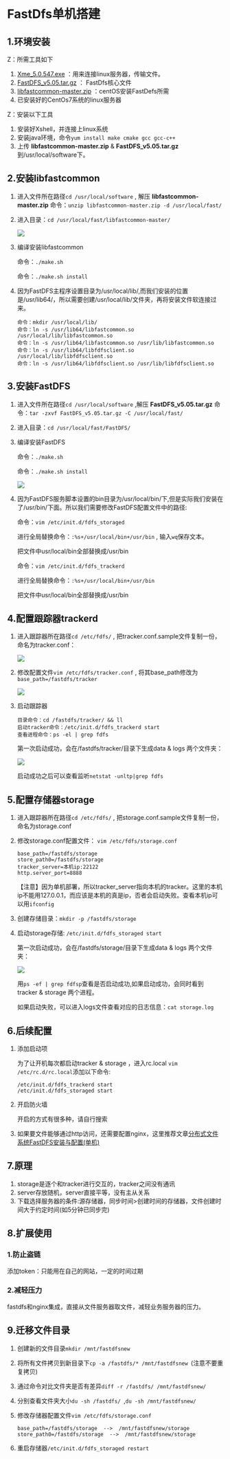 # FastDfs单机搭建   

## 1.环境安装

Z：所需工具如下  

1. [Xme_5.0.547.exe](https://pan.baidu.com/s/1i5ThZpz)  ：用来连接linux服务器，传输文件。   
2. [FastDFS_v5.05.tar.gz](https://pan.baidu.com/s/1htBPtiO)  ：  FastDfs核心文件   
3. [libfastcommon-master.zip](https://pan.baidu.com/s/1dGOMDJr) ：centOS安装FastDefs所需   
4. 已安装好的CentOs7系统的linux服务器    

Z：安装以下工具   

1. 安装好Xshell，并连接上linux系统    
2. 安装java环境，命令``yum install make cmake gcc gcc-c++``   
3. 上传 **libfastcommon-master.zip** & **FastDFS_v5.05.tar.gz** 到/usr/local/software下。  

## 2.安装libfastcommon   

1. 进入文件所在路径``cd /usr/local/software``  , 解压 **libfastcommon-master.zip** 命令：``unzip libfastcommon-master.zip -d /usr/local/fast/``   

2. 进入目录：``cd /usr/local/fast/libfastcommon-master/``   

   ![](../images/f1.png)   

3. 编译安装libfastcommon

   命令：``./make.sh``  

   命令：``./make.sh install``  

4. 因为FastDFS主程序设置目录为/usr/local/lib/,而我们安装的位置是/usr/lib64/，所以需要创建/usr/local/lib/文件夹，再将安装文件软连接过来。

   ```
   命令：mkdir /usr/local/lib/
   命令：ln -s /usr/lib64/libfastcommon.so /usr/local/lib/libfastcommon.so
   命令：ln -s /usr/lib64/libfastcommon.so /usr/lib/libfastcommon.so
   命令：ln -s /usr/lib64/libfdfsclient.so /usr/local/lib/libfdfsclient.so
   命令：ln -s /usr/lib64/libfdfsclient.so /usr/lib/libfdfsclient.so
   ```

## 3.安装FastDFS

1. 进入文件所在路径``cd /usr/local/software``  ,解压 **FastDFS_v5.05.tar.gz** 命令：``tar -zxvf FastDFS_v5.05.tar.gz -C /usr/local/fast/``   

2. 进入目录：``cd /usr/local/fast/FastDFS/``      

3. 编译安装FastDFS

   命令：``./make.sh``  

   命令：``./make.sh install``    

   ![](../images/f2.png)

4. 因为FastDFS服务脚本设置的bin目录为/usr/local/bin/下,但是实际我们安装在了/usr/bin/下面。所以我们需要修改FastDFS配置文件中的路径:

   命令：``vim /etc/init.d/fdfs_storaged``

   进行全局替换命令：``:%s+/usr/local/bin+/usr/bin`` , 输入``wq``保存文本。   

   把文件中usr/local/bin全部替换成/usr/bin

   命令：``vim /etc/init.d/fdfs_trackerd``

   进行全局替换命令：``:%s+/usr/local/bin+/usr/bin``

   把文件中usr/local/bin全部替换成/usr/bin  

## 4.配置跟踪器trackerd   

1. 进入跟踪器所在路径``cd /etc/fdfs/``  , 把tracker.conf.sample文件复制一份，命名为tracker.conf：   

   ![](../images/f3.png)   

2. 修改配置文件``vim /etc/fdfs/tracker.conf`` , 将其base_path修改为 ``base_path=/fastdfs/tracker``     

   ![](../images/f4.png)  

3. 启动跟踪器   

   ```
   目录命令：cd /fastdfs/tracker/ && ll
   启动tracker命令：/etc/init.d/fdfs_trackerd start
   查看进程命令：ps -el | grep fdfs
   ```

   第一次启动成功，会在/fastdfs/tracker/目录下生成data & logs 两个文件夹：

   ![](../images/f5.png)  

   启动成功之后可以查看监听``netstat -unltp|grep fdfs`` 

## 5.配置存储器storage   

1. 进入跟踪器所在路径``cd /etc/fdfs/``  , 把storage.conf.sample文件复制一份，命名为storage.conf

2. 修改storage.conf配置文件： ``vim /etc/fdfs/storage.conf`` 

   ```
   base_path=/fastdfs/storage
   store_path0=/fastdfs/storage
   tracker_server=本机ip:22122
   http.server_port=8888
   ```

   【注意】因为单机部署，所以tracker_server指向本机的tracker。这里的本机ip不能用127.0.0.1，而应该是本机的真是ip，否者会启动失败。查看本机ip可以用``ifconfig``   

3. 创建存储目录：``mkdir -p /fastdfs/storage``   

4. 启动storage存储: ``/etc/init.d/fdfs_storaged start``   

   第一次启动成功，会在/fastdfs/storage/目录下生成data & logs 两个文件夹：

   ![](../images/f6.png)   

   用``ps -ef | grep fdfsp``查看是否启动成功,如果启动成功，会同时看到 tracker & storage 两个进程。   

   如果启动失败，可以进入logs文件查看对应的日志信息：``cat storage.log``     

##  6.后续配置   

1. 添加启动项

   为了让开机每次都启动tracker & storage ，进入rc.local ``vim /etc/rc.d/rc.local``添加以下命令:

   ```
   /etc/init.d/fdfs_trackerd start
   /etc/init.d/fdfs_storaged start
   ```

2. 开启防火墙   

   开启的方式有很多种，请自行搜索

3. 如果要文件能够通过http访问，还需要配置nginx，这里推荐文章[分布式文件系统FastDFS安装与配置(单机)](http://www.cnblogs.com/Eivll0m/p/5378328.html)

## 7.原理

1. storage是逐个和tracker进行交互的，tracker之间没有通讯
2. server存放随机，server直接平等，没有主从关系
3. 下载选择服务器的条件:源存储器，同步时间>创建时间的存储器，文件创建时间大于约定时间(如5分钟已同步完)

## 8.扩展使用

### 1.防止盗链

添加token：只能用在自己的网站，一定的时间过期 

### 2.减轻压力

fastdfs和nginx集成，直接从文件服务器取文件，减轻业务服务器的压力。

## 9.迁移文件目录

1. 创建新的文件目录``mkdir /mnt/fastdfsnew``   

2. 将所有文件拷贝到新目录下``cp -a /fastdfs/* /mnt/fastdfsnew ``(注意不要重复拷贝)   

3. 通过命令对比文件夹是否有差异``diff -r /fastdfs/ /mnt/fastdfsnew/``  

4. 分别查看文件夹大小``du -sh /fastdfs/ ``,``du -sh /mnt/fastdfsnew/ ``   

5. 修改存储器配置文件``vim /etc/fdfs/storage.conf``

   ```
   base_path=/fastdfs/storage  -->  /mnt/fastdfsnew/storage
   store_path0=/fastdfs/storage  -->  /mnt/fastdfsnew/storage
   ```

6. 重启存储器``/etc/init.d/fdfs_storaged restart``

